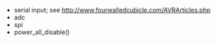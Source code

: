 - serial input; see http://www.fourwalledcubicle.com/AVRArticles.php
- adc
- spi
- power_all_disable()
